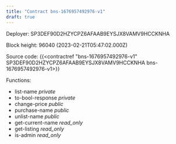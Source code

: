 ```yaml
---
title: "Contract bns-1676957492976-v1"
draft: true
---
```

Deployer: SP3DEF90D2HZYCPZ6AFAAB9EYSJX8VAMV9HCCKNHA


 



Block height: 96040 (2023-02-21T05:47:02.000Z)

Source code: {{<contractref "bns-1676957492976-v1" SP3DEF90D2HZYCPZ6AFAAB9EYSJX8VAMV9HCCKNHA bns-1676957492976-v1>}}

Functions:

* list-name _private_
* to-bool-response _private_
* change-price _public_
* purchase-name _public_
* unlist-name _public_
* get-current-name _read_only_
* get-listing _read_only_
* is-admin _read_only_
